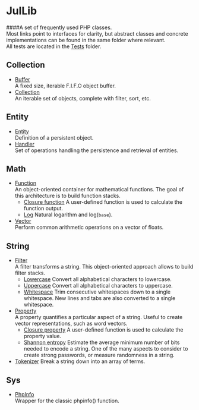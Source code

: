 JulLib
======
####A set of frequently used PHP classes.  
Most links point to interfaces for clarity,
but abstract classes and concrete implementations can be found in the same folder where relevant.  
All tests are located in the [Tests](https://github.com/youlweb/JulLib/blob/master/src/Lib/Tests) folder.

Collection
----------
- [Buffer](https://github.com/youlweb/JulLib/blob/master/src/Lib/Collection/Buffer/BufferInterface.php)  
A fixed size, iterable F.I.F.O object buffer.
- [Collection](https://github.com/youlweb/JulLib/blob/master/src/Lib/Collection/CollectionInterface.php)  
An iterable set of objects, complete with filter, sort, etc.

Entity
------
- [Entity](https://github.com/youlweb/JulLib/blob/master/src/Lib/Entity/EntityInterface.php)  
Definition of a persistent object.
- [Handler](https://github.com/youlweb/JulLib/blob/master/src/Lib/Entity/Handler/HandlerInterface.php)  
Set of operations handling the persistence and retrieval of entities.

Math
----
- [Function](https://github.com/youlweb/JulLib/blob/master/src/Lib/Math/Functions/FunctionInterface.php)  
An object-oriented container for mathematical functions.
The goal of this architecture is to build function stacks.
    - [Closure function](https://github.com/youlweb/JulLib/blob/master/src/Lib/Math/Functions/ClosureFunction.php)
    A user-defined function is used to calculate the function output.
    - [Log](https://github.com/youlweb/JulLib/blob/master/src/Lib/Math/Functions/Log.php)
    Natural logarithm and log(`base`).
- [Vector](https://github.com/youlweb/JulLib/blob/master/src/Lib/Math/Vector/VectorInterface.php)  
Perform common arithmetic operations on a vector of floats.

String
------
- [Filter](https://github.com/youlweb/JulLib/blob/master/src/Lib/String/Filter/FilterInterface.php)  
A filter transforms a string.
This object-oriented approach allows to build filter stacks.
    - [Lowercase](https://github.com/youlweb/JulLib/blob/master/src/Lib/String/Filter/Lowercase.php)
    Convert all alphabetical characters to lowercase.
    - [Uppercase](https://github.com/youlweb/JulLib/blob/master/src/Lib/String/Filter/Uppercase.php)
    Convert all alphabetical characters to uppercase.
    - [Whitespace](https://github.com/youlweb/JulLib/blob/master/src/Lib/String/Filter/Whitespace.php)
    Trim consecutive whitespaces down to a single whitespace.
    New lines and tabs are also converted to a single whitespace.
- [Property](https://github.com/youlweb/JulLib/blob/master/src/Lib/String/Property/PropertyInterface.php)  
A property quantifies a particular aspect of a string.
Useful to create vector representations, such as word vectors.
    - [Closure property](https://github.com/youlweb/JulLib/blob/master/src/Lib/String/Property/ClosureProperty.php)
    A user-defined function is used to calculate the property value.
    - [Shannon entropy](https://github.com/youlweb/JulLib/blob/master/src/Lib/String/Property/ShannonEntropy.php)
    Estimate the average minimum number of bits needed to encode a string.
    One of the many aspects to consider to create strong passwords, or measure randomness in a string.
- [Tokenizer](https://github.com/youlweb/JulLib/blob/master/src/Lib/String/Tokenizer/TokenizerInterface.php)
Break a string down into an array of terms.

Sys
---
- [PhpInfo](https://github.com/youlweb/JulLib/blob/master/src/Lib/Sys/PhpInfo.php)  
Wrapper for the classic phpinfo() function.
